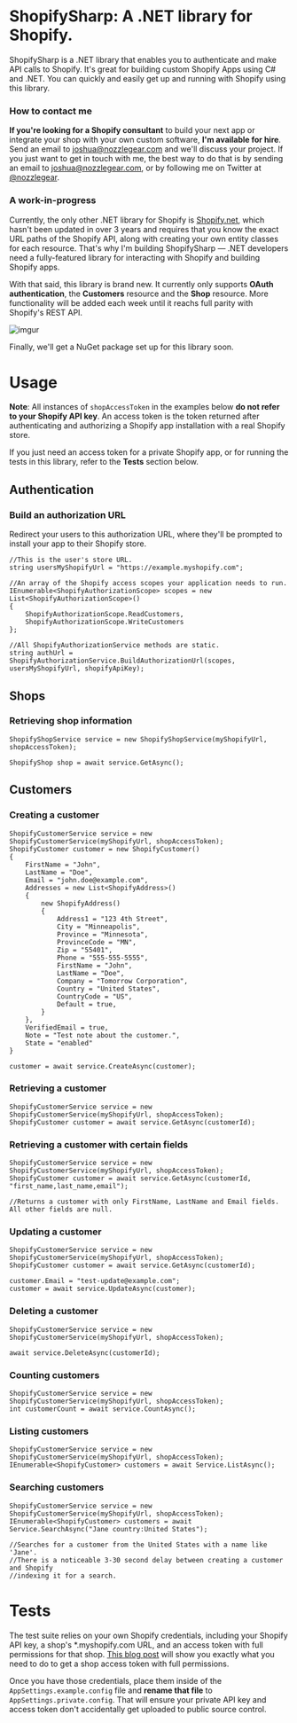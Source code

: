 # ShopifySharp: A .NET library for Shopify.

ShopifySharp is a .NET library that enables you to authenticate and make API calls to Shopify. It's great for building custom Shopify Apps using C# and .NET. You can quickly and easily get up and running with Shopify using this library.

### How to contact me

**If you're looking for a Shopify consultant** to build your next app or integrate your shop with your own custom software, **I'm available for hire**. Send an email to [joshua@nozzlegear.com](mailto:joshua@nozzlegear.com) and we'll discuss your project. If you just want to get in touch with me, the best way to do that is by sending an email to [joshua@nozzlegear.com](mailto:joshua@nozzlegear.com), or by following me on Twitter at [@nozzlegear](https://twitter.com/nozzlegear).

### A work-in-progress

Currently, the only other .NET library for Shopify is [Shopify.net](https://github.com/cmcdonaldca/shopify.net), which hasn't been updated in over 3 years and requires that you know the exact URL paths of the Shopify API, along with creating your own entity classes for each resource. That's why I'm building ShopifySharp — .NET developers need a fully-featured library for interacting with Shopify and building Shopify apps.

With that said, this library is brand new. It currently only supports **OAuth authentication**, the **Customers** resource and the **Shop** resource. More functionality will be added each week until it reachs full parity with Shopify's REST API.

![imgur](http://i.imgur.com/WJKJI9D.png)

Finally, we'll get a NuGet package set up for this library soon.

# Usage

**Note**: All instances of `shopAccessToken` in the examples below **do not refer to your Shopify API key**. An access token is the token returned after authenticating and authorizing a Shopify app installation with a real Shopify store. 

If you just need an access token for a private Shopify app, or for running the tests in this library, refer to the **Tests** section below.

## Authentication

### Build an authorization URL

Redirect your users to this authorization URL, where they'll be prompted to install your app to their Shopify store.

```
//This is the user's store URL.
string usersMyShopifyUrl = "https://example.myshopify.com";

//An array of the Shopify access scopes your application needs to run.
IEnumerable<ShopifyAuthorizationScope> scopes = new List<ShopifyAuthorizationScope>()
{
    ShopifyAuthorizationScope.ReadCustomers,
    ShopifyAuthorizationScope.WriteCustomers
};

//All ShopifyAuthorizationService methods are static.
string authUrl = ShopifyAuthorizationService.BuildAuthorizationUrl(scopes, usersMyShopifyUrl, shopifyApiKey);
```

## Shops

### Retrieving shop information

```
ShopifyShopService service = new ShopifyShopService(myShopifyUrl, shopAccessToken);

ShopifyShop shop = await service.GetAsync();
```

## Customers

### Creating a customer

```
ShopifyCustomerService service = new ShopifyCustomerService(myShopifyUrl, shopAccessToken);
ShopifyCustomer customer = new ShopifyCustomer()
{
    FirstName = "John",
    LastName = "Doe",
    Email = "john.doe@example.com",
    Addresses = new List<ShopifyAddress>()
    {
        new ShopifyAddress()
        {
            Address1 = "123 4th Street",
            City = "Minneapolis",
            Province = "Minnesota",
            ProvinceCode = "MN",
            Zip = "55401",
            Phone = "555-555-5555",
            FirstName = "John",
            LastName = "Doe",
            Company = "Tomorrow Corporation",
            Country = "United States",
            CountryCode = "US",
            Default = true,
        }
    },
    VerifiedEmail = true,
    Note = "Test note about the customer.",
    State = "enabled"
}

customer = await service.CreateAsync(customer);
```

### Retrieving a customer

```
ShopifyCustomerService service = new ShopifyCustomerService(myShopifyUrl, shopAccessToken);
ShopifyCustomer customer = await service.GetAsync(customerId);
```

### Retrieving a customer with certain fields

```
ShopifyCustomerService service = new ShopifyCustomerService(myShopifyUrl, shopAccessToken);
ShopifyCustomer customer = await service.GetAsync(customerId, "first_name,last_name,email"); 

//Returns a customer with only FirstName, LastName and Email fields. All other fields are null.
```

### Updating a customer

```
ShopifyCustomerService service = new ShopifyCustomerService(myShopifyUrl, shopAccessToken);
ShopifyCustomer customer = await service.GetAsync(customerId);

customer.Email = "test-update@example.com";
customer = await service.UpdateAsync(customer);
```

### Deleting a customer

```
ShopifyCustomerService service = new ShopifyCustomerService(myShopifyUrl, shopAccessToken);

await service.DeleteAsync(customerId);
```

### Counting customers

```
ShopifyCustomerService service = new ShopifyCustomerService(myShopifyUrl, shopAccessToken);
int customerCount = await service.CountAsync();
```

### Listing customers
```
ShopifyCustomerService service = new ShopifyCustomerService(myShopifyUrl, shopAccessToken);
IEnumerable<ShopifyCustomer> customers = await Service.ListAsync();
```

### Searching customers

```
ShopifyCustomerService service = new ShopifyCustomerService(myShopifyUrl, shopAccessToken);
IEnumerable<ShopifyCustomer> customers = await Service.SearchAsync("Jane country:United States");

//Searches for a customer from the United States with a name like 'Jane'. 
//There is a noticeable 3-30 second delay between creating a customer and Shopify 
//indexing it for a search.
```

# Tests

The test suite relies on your own Shopify credentials, including your Shopify API key, a shop's *.myshopify.com URL, and an access token with full permissions for that shop. [This blog post](https://nozzlegear.com/blog/generating-shopify-authorization-credentials) will show you exactly what you need to do to get a shop access token with full permissions.

Once you have those credentials, place them inside of the `AppSettings.example.config` file and **rename that file** to `AppSettings.private.config`. That will ensure your private API key and access token don't accidentally get uploaded to public source control.
